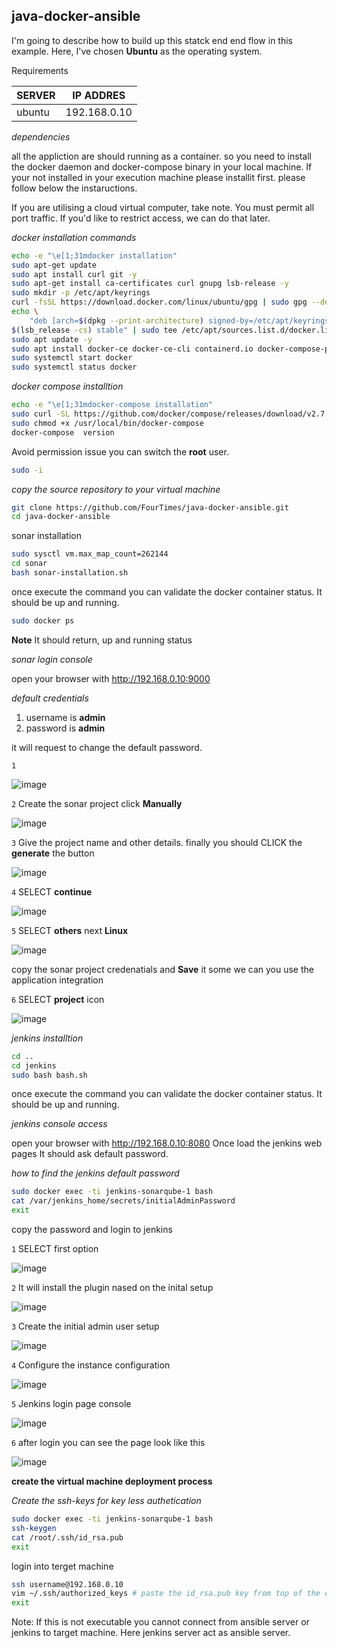 ## java-docker-ansible

I'm going to describe how to build up this statck end end flow in this example. Here, I've chosen **Ubuntu** as the operating system.

Requirements

|SERVER| IP ADDRES|
|---|---|
| ubuntu | 192.168.0.10 |

_dependencies_

all the appliction are should running as a container. so you need to install the docker daemon and docker-compose  binary in your local machine. If your not installed in your execution machine please installit first. please follow below the instaructions.

If you are utilising a cloud virtual computer, take note. You must permit all port traffic. If you'd like to restrict access, we can do that later.

_docker installation commands_

```bash
echo -e "\e[1;31mdocker installation"
sudo apt-get update
sudo apt install curl git -y
sudo apt-get install ca-certificates curl gnupg lsb-release -y
sudo mkdir -p /etc/apt/keyrings
curl -fsSL https://download.docker.com/linux/ubuntu/gpg | sudo gpg --dearmor -o /etc/apt/keyrings/docker.gpg
echo \
    "deb [arch=$(dpkg --print-architecture) signed-by=/etc/apt/keyrings/docker.gpg] https://download.docker.com/linux/ubuntu \
$(lsb_release -cs) stable" | sudo tee /etc/apt/sources.list.d/docker.list >/dev/null
sudo apt update -y
sudo apt install docker-ce docker-ce-cli containerd.io docker-compose-plugin -y
sudo systemctl start docker
sudo systemctl status docker
```

_docker compose installtion_

```bash
echo -e "\e[1;31mdocker-compose installation"
sudo curl -SL https://github.com/docker/compose/releases/download/v2.7.0/docker-compose-linux-x86_64 -o /usr/local/bin/docker-compose
sudo chmod +x /usr/local/bin/docker-compose
docker-compose  version
```

Avoid permission issue you can switch the **root** user.

```bash
sudo -i
```

_copy the source repository to your virtual machine_

```bash
git clone https://github.com/FourTimes/java-docker-ansible.git
cd java-docker-ansible
```
sonar installation

```bash
sudo sysctl vm.max_map_count=262144
cd sonar
bash sonar-installation.sh
```

once execute the command you can validate the docker container status. It should be up and running.

```bash
sudo docker ps 
```

**Note** It should return, up and running status

_sonar login console_

open your browser with http://192.168.0.10:9000

_default credentials_

1. username is **admin**
2. password is **admin** 

it will request to change the default password.

`1`

![image](https://user-images.githubusercontent.com/91359308/181612050-6b8113fa-b00c-4181-9d0f-e4bf49370801.png)

`2`  Create the sonar project click **Manually**

![image](https://user-images.githubusercontent.com/91359308/181612251-1d7f9448-882b-4210-afce-a245d15c146d.png)

`3` Give the project name and other details. finally you should CLICK the **generate** the button

![image](https://user-images.githubusercontent.com/91359308/181612437-b1ea02b7-0d61-4b12-88a5-9bedb10dca81.png)

`4` SELECT **continue**

![image](https://user-images.githubusercontent.com/91359308/181612532-cbc57eb6-21ce-4299-a956-ddd3fe5285ae.png)

`5` SELECT **others** next **Linux**

![image](https://user-images.githubusercontent.com/91359308/181612656-a719c6b7-31ab-475d-ae27-f55633d5b460.png)

copy the sonar project credenatials and **Save** it some we can you use the application integration

`6` SELECT **project** icon 

![image](https://user-images.githubusercontent.com/91359308/181612873-46a2e4eb-252a-414f-a14f-8c573c698ad2.png)

_jenkins installtion_

```bash
cd ..
cd jenkins
sudo bash bash.sh
```

once execute the command you can validate the docker container status. It should be up and running.

_jenkins console access_

open your browser with http://192.168.0.10:8080 Once load the jenkins web pages It should ask default password.

_how to find the jenkins default password_

```bash
sudo docker exec -ti jenkins-sonarqube-1 bash
cat /var/jenkins_home/secrets/initialAdminPassword
exit
```

copy the password and login to jenkins

`1` SELECT first option

![image](https://user-images.githubusercontent.com/91359308/181616969-89bca2c7-2269-4794-8d0d-94960f2a5866.png)

`2` It will install the plugin nased on the inital setup

![image](https://user-images.githubusercontent.com/91359308/181617606-47b906dc-7e50-4d0b-bbf7-8513e9a615ef.png)

`3`  Create the initial admin user setup

![image](https://user-images.githubusercontent.com/91359308/181617909-a5c5c212-8bce-4223-bf02-8942106819b9.png)

`4` Configure the instance configuration

![image](https://user-images.githubusercontent.com/91359308/181618030-2918a4b7-23ec-4745-ae7e-6edd7ca18444.png)

`5` Jenkins login page console

![image](https://user-images.githubusercontent.com/57703276/181783138-f2451da6-5d98-4f04-b3c7-c360368f3962.png)

`6` after login you can see the page look like this

![image](https://user-images.githubusercontent.com/57703276/181784834-b9a69eb3-2b40-456e-9227-36975bee5e9f.png)


**create the virtual machine deployment process**

_Create the ssh-keys for key less authetication_

```bash
sudo docker exec -ti jenkins-sonarqube-1 bash
ssh-keygen
cat /root/.ssh/id_rsa.pub
exit

```

login into terget machine 

```bash
ssh username@192.168.0.10
vim ~/.ssh/authorized_keys # paste the id_rsa.pub key from top of the command
exit
```
Note: If this is not executable you cannot connect from ansible server or jenkins to target machine. Here jenkins server act as ansible server.

